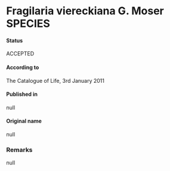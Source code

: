 Fragilaria viereckiana G. Moser SPECIES
=======

#### Status
ACCEPTED

#### According to
The Catalogue of Life, 3rd January 2011

#### Published in
null

#### Original name
null

### Remarks
null